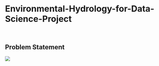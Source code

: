 # Environmental-Hydrology-for-Data-Science-Project
<br>


## Problem Statement

 ![](https://media.giphy.com/media/8KdM9QVq7ZPb2/giphy.gif?cid=ecf05e47pt5lw5u5th1aw16sg7oz6ybks5zg6vkee7je9ukc&rid=giphy.gif&ct=g)
 
 


